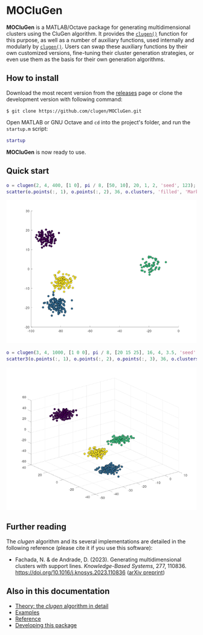 # MOCluGen

**MOCluGen** is a MATLAB/Octave package for generating multidimensional clusters
using the CluGen algorithm. It provides the [`clugen()`](reference/clugen)
function for this purpose, as well as a number of auxiliary functions, used
internally and modularly by [`clugen()`](reference/clugen). Users can swap these
auxiliary functions by their own customized versions, fine-tuning their cluster
generation strategies, or even use them as the basis for their own generation
algorithms.

## How to install

Download the most recent version from the
[releases](https://github.com/clugen/MOCluGen/releases/latest) page or clone the
development version with following command:

```text
$ git clone https://github.com/clugen/MOCluGen.git
```

Open MATLAB or GNU Octave and `cd` into the project's folder, and run the
`startup.m` script:

```matlab
startup
```

**MOCluGen** is now ready to use.

## Quick start

```matlab
o = clugen(2, 4, 400, [1 0], pi / 8, [50, 10], 20, 1, 2, 'seed', 123);
scatter(o.points(:, 1), o.points(:, 2), 36, o.clusters, 'filled', 'MarkerEdgeColor', 'k');
```

![2D example.](https://github.com/clugen/.github/blob/main/images/example2d_moc.png?raw=true)

```matlab
o = clugen(3, 4, 1000, [1 0 0], pi / 8, [20 15 25], 16, 4, 3.5, 'seed', 123);
scatter3(o.points(:, 1), o.points(:, 2), o.points(:, 3), 36, o.clusters, 'filled', 'MarkerEdgeColor', 'k');
```

![3D example.](https://github.com/clugen/.github/blob/main/images/example3d_moc.png?raw=true)

## Further reading

The *clugen* algorithm and its several implementations are detailed in the
following reference (please cite it if you use this software):

* Fachada, N. & de Andrade, D. (2023). Generating multidimensional clusters
  with support lines. *Knowledge-Based Systems*, 277, 110836.
  <https://doi.org/10.1016/j.knosys.2023.110836>
  ([arXiv preprint](https://doi.org/10.48550/arXiv.2301.10327))

## Also in this documentation

* [Theory: the _clugen_ algorithm in detail](theory)
* [Examples](examples)
* [Reference](reference)
* [Developing this package](dev)
